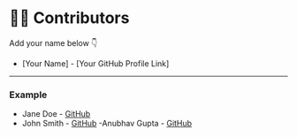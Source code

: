 # 👩‍💻 Contributors

Add your name below 👇

- [Your Name] - [Your GitHub Profile Link]

---

### Example
- Jane Doe - [GitHub](https://github.com/janedoe)
- John Smith - [GitHub](https://github.com/johnsmith)
-Anubhav Gupta - [GitHub](https://github.com/Anubhav741)